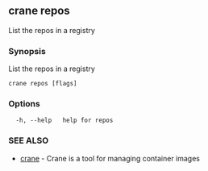 ## crane repos

List the repos in a registry

### Synopsis

List the repos in a registry

```
crane repos [flags]
```

### Options

```
  -h, --help   help for repos
```

### SEE ALSO

* [crane](crane.md)	 - Crane is a tool for managing container images

